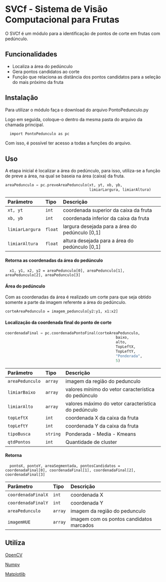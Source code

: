 
# SVCf - Sistema de Visão Computacional para Frutas

O SVCf é um módulo para a identificação de pontos de corte em frutas
com pedúnculo.

## Funcionalidades

- Localiza a área do pedúnculo
- Gera pontos candidatos ao corte 
- Função que relaciona as distância dos pontos candidatos para a seleção do mais próximo da fruta

## Instalação

Para utilizar o módulo faça o download do arquivo PontoPedunculo.py

Logo em seguida, coloque-o dentro da mesma pasta do arquivo da chamada principal.

```bash
  import PontoPedunculo as pc
```
Com isso, é possível ter acesso a todas a funções do arquivo.

## Uso

A etapa inicial é localizar a área do pedúnculo, para isso, utiliza-se a função de preve a área, na qual se baseia na área (caixa) da fruta.

```python
areaPedunculo = pc.preveAreaPedunculo(xt, yt, xb, yb, 
                                      limiarLargura, limiarAltura)
```

| Parâmetro   | Tipo       | Descrição                           |
| :---------- | :--------- | :---------------------------------- |
| `xt, yt` | `int` | coordenada superior da caixa da fruta |
| `xb, yb` | `int` | coordenada inferior da caixa da fruta |
| `limiarLargura` | `float` |largura desejada para a área do pedúnculo [0,1] |
| `limiarAltura` | `float` | altura desejada para a área do pedúnculo [0,1] |

#### Retorna as coordenadas da área do pedúnculo

```
  x1, y1, x2, y2 = areaPedunculo[0], areaPedunculo[1], areaPedunculo[2], areaPedunculo[3]
```

#### Área do pedúnculo

Com as coordenadas da área é realizado um corte para que seja obtido somente a parte da imagem referente a área do pedúnculo.

```
corteAreaPedunculo = imagem_pedunculo[y2:y1, x1:x2]
```

#### Localização da coordenada final do ponto de corte

```python
coordenadaFinal = pc.coordenadaPontoFinal(corteAreaPedunculo,
                                                  baixo,
                                                  alto,
                                                  TopLeftX, 
                                                  TopLeftY, 
                                                  "Ponderada", 
                                                  5)
```

| Parâmetro   | Tipo       | Descrição                           |
| :---------- | :--------- | :---------------------------------- |
| `areaPedunculo` | `array` | imagem da região do pedunculo |
| `limiarBaixo` | `array` | valores mínimo do vetor característica do pedúnculo |
| `limiarAlto` | `array` | valores máximo do vetor característica do pedúnculo |
| `topLeftX` | `int` | coordenada X da caixa da fruta |
| `topLeftY` | `int` | coordenada Y da caixa da fruta |
| `tipoBusca` | `string` | Ponderada - Media - Kmeans |
| `qtdPontos` | `int` | Quantidade de cluster  |

#### Retorna

```
  pontoX, pontoY, areaSegmentada, pontosCandidatos = coordenadaFinal[0], coordenadaFinal[1], coordenadaFinal[2], coordenadaFinal[3]
```

| Parâmetro   | Tipo       | Descrição                                   |
| :---------- | :--------- | :------------------------------------------ |
| `coordenadaFinalX` | `int` | coordenada X |
| `coordenadaFinalY` | `int` | coordenada Y |
| `areaPedunculo` | `array` | imagem da região do pedunculo |
| `imagemHUE` | `array` | imagem com os pontos candidatos marcados |

## Utiliza

[OpenCV](https://opencv.org/)

[Numpy](https://numpy.org/)

[Matplotlib](https://matplotlib.org/)
